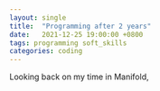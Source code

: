 ```yaml
---
layout: single
title:  "Programming after 2 years"
date:   2021-12-25 19:00:00 +0800
tags: programming soft_skills
categories: coding
---
```


Looking back on my time in Manifold,
